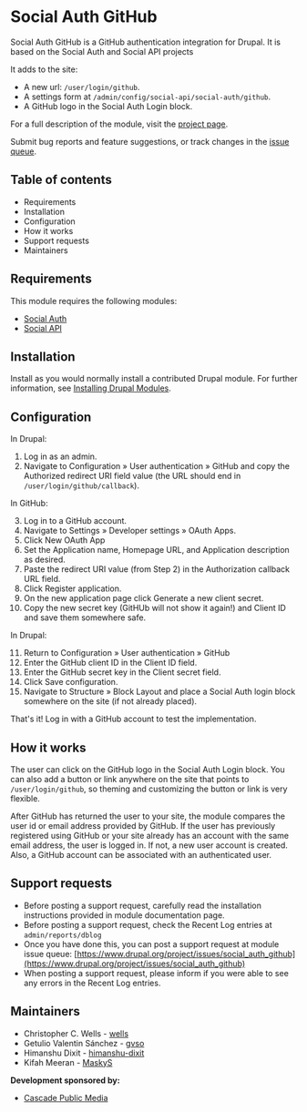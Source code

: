 # Social Auth GitHub

Social Auth GitHub is a GitHub authentication integration for
Drupal. It is based on the Social Auth and Social API projects

It adds to the site:

- A new url: `/user/login/github`.
- A settings form at `/admin/config/social-api/social-auth/github`.
- A GitHub logo in the Social Auth Login block.

For a full description of the module, visit the
[project page](https://www.drupal.org/project/social_auth_github).

Submit bug reports and feature suggestions, or track changes in the
[issue queue](https://www.drupal.org/project/issues/social_auth_github).


## Table of contents

- Requirements
- Installation
- Configuration
- How it works
- Support requests
- Maintainers


## Requirements

This module requires the following modules:

- [Social Auth](https://drupal.org/project/social_auth)
- [Social API](https://drupal.org/project/social_api)


## Installation

Install as you would normally install a contributed Drupal module. For further
information, see
[Installing Drupal Modules](https://www.drupal.org/docs/extending-drupal/installing-drupal-modules).


## Configuration

In Drupal:

1. Log in as an admin.
2. Navigate to Configuration » User authentication » GitHub and copy
   the Authorized redirect URI field value (the URL should end in
   `/user/login/github/callback`).

In GitHub:

3. Log in to a GitHub account.
4. Navigate to Settings » Developer settings » OAuth Apps.
5. Click New OAuth App
6. Set the Application name, Homepage URL, and Application description as
   desired.
7. Paste the redirect URI value (from Step 2) in the Authorization callback
   URL field.
8. Click Register application.
9. On the new application page click Generate a new client secret.
10. Copy the new secret key (GitHUb will not show it again!) and Client ID
    and save them somewhere safe.

In Drupal:

11. Return to Configuration » User authentication » GitHub
12. Enter the GitHub client ID in the Client ID field.
13. Enter the GitHub secret key in the Client secret field.
14. Click Save configuration.
15. Navigate to Structure » Block Layout and place a Social Auth login block
    somewhere on the site (if not already placed).

That's it! Log in with a GitHub account to test the implementation.


## How it works

The user can click on the GitHub logo in the Social Auth Login block.
You can also add a button or link anywhere on the site that points
to `/user/login/github`, so theming and customizing the button or link
is very flexible.

After GitHub has returned the user to your site, the module compares the
user id or email address provided by GitHub. If the user has previously
registered using GitHub or your site already has an account with the same
email address, the user is logged in. If not, a new user account is created.
Also, a GitHub account can be associated with an authenticated user.


## Support requests

- Before posting a support request, carefully read the installation
  instructions provided in module documentation page.
- Before posting a support request, check the Recent Log entries at
  `admin/reports/dblog`
- Once you have done this, you can post a support request at module issue
  queue: [https://www.drupal.org/project/issues/social_auth_github](https://www.drupal.org/project/issues/social_auth_github)
- When posting a support request, please inform if you were able to see any
  errors in the Recent Log entries.


## Maintainers

- Christopher C. Wells - [wells](https://www.drupal.org/u/wells)
- Getulio Valentin Sánchez - [gvso](https://www.drupal.org/u/gvso)
- Himanshu Dixit - [himanshu-dixit](https://www.drupal.org/u/himanshu-dixit)
- Kifah Meeran - [MaskyS](https://www.drupal.org/u/maskys)

**Development sponsored by:**
- [Cascade Public Media](https://www.drupal.org/cascade-public-media)
